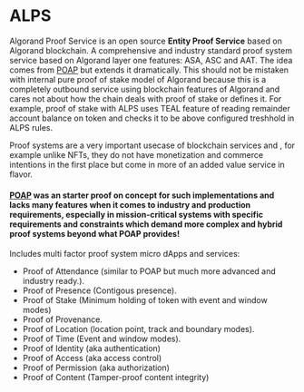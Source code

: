 # ALPS

Algorand Proof Service is an open source **Entity Proof Service**  based on Algorand blockchain. A comprehensive and industry standard proof system service based on Algorand layer one features: ASA, ASC and AAT. The idea comes from [POAP](https://github.com/poap-xyz) but extends it dramatically. This should not be mistaken with internal pure proof of stake model of Algorand because this is a completely outbound service using blockchain features of Algorand and cares not about how the chain deals with proof of stake or defines it. For example, proof of stake with ALPS uses TEAL feature of reading remainder account balance on token and checks it to be above configured treshhold in ALPS rules.

Proof systems are a very important usecase of blockchain services and , for example unlike NFTs, they do not have monetization and commerce intentions in the first place but come in more of an added value service in flavor.

#### [POAP](https://github.com/poap-xyz) was an starter proof on concept for such implementations and lacks many features when it comes to industry and production requirements, especially in mission-critical systems with specific requirements and constraints which demand more complex and hybrid proof systems beyond what POAP provides!

Includes multi factor proof system micro dApps and services:

- Proof of Attendance (similar to POAP but much more advanced and industry ready.).
- Proof of Presence (Contigous presence).
- Proof of Stake (Minimum holding of token with event and window modes)
- Proof of Provenance.
- Proof of Location (location point, track and boundary modes).
- Proof of Time (Event and window modes).
- Proof of Identity (aka authentication)
- Proof of Access (aka access control)
- Proof of Permission (aka authorization)
- Proof of Content (Tamper-proof content integrity)



